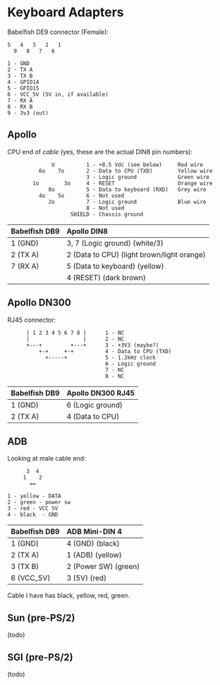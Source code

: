 # Keyboard Adapters

Babelfish DE9 connector (Female):

```
5   4   3   2   1
  9   8   7   6

1 - GND
2 - TX A
3 - TX B
4 - GPIO14
5 - GPIO15
6 - VCC_5V (5V in, if available)
7 - RX A
8 - RX B
9 - 3v3 (out)
```

## Apollo

CPU end of _*cable*_ (yes, these are the actual DIN8 pin numbers):

```
              U          1 - +8.5 Vdc (see below)     Red wire
          6o    7o       2 - Data to CPU (TXD)        Yellow wire
                         3 - Logic ground             Green wire
        1o        3o     4 - RESET                    Orange wire
             8o          5 - Data to keyboard (RXD)   Grey wire
          4o    5o       6 - Not used
             2o          7 - Logic ground             Blue wire
                         8 - Not used
                    SHIELD - Chassis ground
```

| Babelfish DB9 | Apollo DIN8 |
| :--- | :--- |
| 1 (GND) | 3, 7 (Logic ground) (white/3) |  
| 2 (TX A) | 2 (Data to CPU) (light brown/light orange) |
| 7 (RX A) | 5 (Data to keyboard) (yellow) |
| | 4 (RESET) (dark brown) |

## Apollo DN300

RJ45 connector:

```
      | 1 2 3 4 5 6 7 8 |      1 - NC
      |                 |      2 - NC
      +---+         +---+      3 - +3V3 (maybe?)
          +-+     +-+          4 - Data to CPU (TXD)
            +-----+            5 - 1.2kHz clock
                               6 - Logic ground
                               7 - NC
                               8 - NC
```

| Babelfish DB9 | Apollo DN300 RJ45 |
| :--- | :--- |
| 1 (GND) | 6 (Logic ground) |
| 2 (TX A) | 4 (Data to CPU) |

## ADB

Looking at male cable end:

```
      3  4
     1    2
       == 

1 - yellow - DATA
2 - green - power sw
3 - red - VCC 5V
4 - black  - GND
```

| Babelfish DB9 | ADB Mini-DIN 4 |
| :--- | :--- |
| 1 (GND) | 4 (GND) (black) |
| 2 (TX A) | 1 (ADB) (yellow) |
| 3 (TX B) | 2 (Power SW) (green) |
| 6 (VCC_5V) | 3 (5V) (red) |

Cable I have has black, yellow, red, green. 

## Sun (pre-PS/2)

(todo)

## SGI (pre-PS/2)

(todo)
